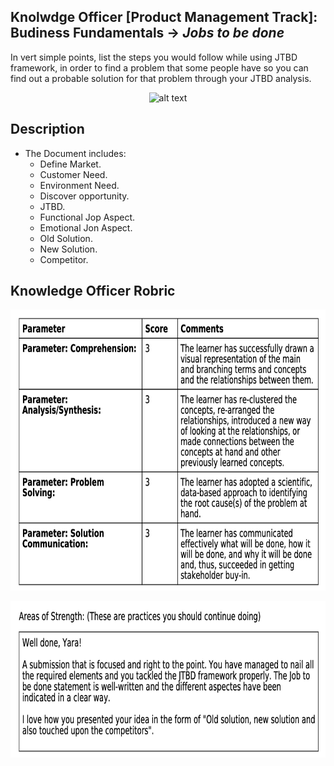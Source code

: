 ## Knolwdge Officer [Product Management Track]: Budiness Fundamentals -> _Jobs to be done_
In vert simple points, list the steps you would follow while using JTBD framework, in order to find a problem that some people have so you can find out a probable solution for that problem through your JTBD analysis.

<p align="center">
<img src="https://github.com/yarahisham/EScooter_CaseStudy-Jobs_To_be_Done/blob/main/images/Screen%20Shot%202021-04-27%20at%208.55.03%20PM.jpg" alt="alt text" width="700" height="150" >
</p>

## Description
- The Document includes:
  - Define Market.
  - Customer Need.
  - Environment Need.
  - Discover opportunity.
  - JTBD.
  - Functional Jop Aspect.
  - Emotional Jon Aspect.
  - Old Solution.
  - New Solution.
  - Competitor.
 
## Knowledge Officer Robric
<p align="center">
<img src="https://github.com/yarahisham/EScooter-Jobs_To_be_Done/blob/main/images/Screen%20Shot%202021-04-27%20at%204.39.58%20PM.jpg" alt="alt text" width="700" height="450" >
</p>

<p align="center">
<img src="https://github.com/yarahisham/EScooter-Jobs_To_be_Done/blob/main/images/Screen%20Shot%202021-04-27%20at%204.40.09%20PM.jpg" alt="alt text" width="700" height="250" >
</p>
